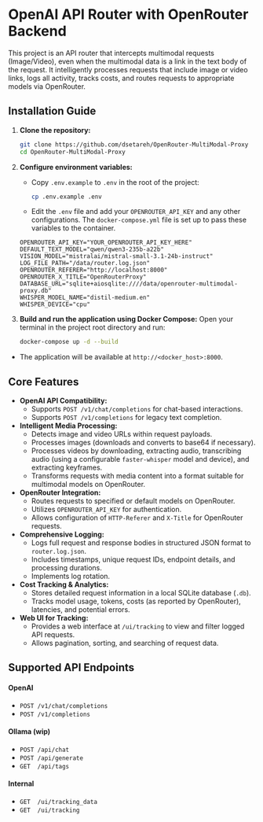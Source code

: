# OpenAI API Router with OpenRouter Backend

This project is an API router that intercepts multimodal requests (Image/Video), even when the multimodal data is a link in the text body of the request. It intelligently processes requests that include image or video links, logs all activity, tracks costs, and routes requests to appropriate models via OpenRouter.


## Installation Guide

1.  **Clone the repository:**
    ```bash
    git clone https://github.com/dsetareh/OpenRouter-MultiModal-Proxy
    cd OpenRouter-MultiModal-Proxy
    ```

2.  **Configure environment variables:**
    *   Copy `.env.example` to `.env` in the root of the project:
        ```bash
        cp .env.example .env
        ```
    *   Edit the `.env` file and add your `OPENROUTER_API_KEY` and any other configurations. The `docker-compose.yml` file is set up to pass these variables to the container.

    ```env
    OPENROUTER_API_KEY="YOUR_OPENROUTER_API_KEY_HERE"
    DEFAULT_TEXT_MODEL="qwen/qwen3-235b-a22b"
    VISION_MODEL="mistralai/mistral-small-3.1-24b-instruct"
    LOG_FILE_PATH="/data/router.log.json"
    OPENROUTER_REFERER="http://localhost:8000"
    OPENROUTER_X_TITLE="OpenRouterProxy"
    DATABASE_URL="sqlite+aiosqlite:////data/openrouter-multimodal-proxy.db"
    WHISPER_MODEL_NAME="distil-medium.en"
    WHISPER_DEVICE="cpu"
    ```

3.  **Build and run the application using Docker Compose:**
    Open your terminal in the project root directory and run:
    ```bash
    docker-compose up -d --build
    ```
*   The application will be available at `http://<docker_host>:8000`.

## Core Features

*   **OpenAI API Compatibility:**
    *   Supports `POST /v1/chat/completions` for chat-based interactions.
    *   Supports `POST /v1/completions` for legacy text completion.
*   **Intelligent Media Processing:**
    *   Detects image and video URLs within request payloads.
    *   Processes images (downloads and converts to base64 if necessary).
    *   Processes videos by downloading, extracting audio, transcribing audio (using a configurable `faster-whisper` model and device), and extracting keyframes.
    *   Transforms requests with media content into a format suitable for multimodal models on OpenRouter.
*   **OpenRouter Integration:**
    *   Routes requests to specified or default models on OpenRouter.
    *   Utilizes `OPENROUTER_API_KEY` for authentication.
    *   Allows configuration of `HTTP-Referer` and `X-Title` for OpenRouter requests.
*   **Comprehensive Logging:**
    *   Logs full request and response bodies in structured JSON format to `router.log.json`.
    *   Includes timestamps, unique request IDs, endpoint details, and processing durations.
    *   Implements log rotation.
*   **Cost Tracking & Analytics:**
    *   Stores detailed request information in a local SQLite database (`.db`).
    *   Tracks model usage, tokens, costs (as reported by OpenRouter), latencies, and potential errors.
*   **Web UI for Tracking:**
    *   Provides a web interface at `/ui/tracking` to view and filter logged API requests.
    *   Allows pagination, sorting, and searching of request data.

## Supported API Endpoints
#### OpenAI
*   `POST /v1/chat/completions`
*   `POST /v1/completions`
#### Ollama (wip)
*   `POST /api/chat`
*   `POST /api/generate`
*   `GET  /api/tags`
#### Internal
*   `GET  /ui/tracking_data`
*   `GET  /ui/tracking`
